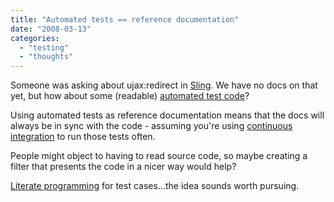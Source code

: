 ```yaml
---
title: "Automated tests == reference documentation"
date: "2008-03-13"
categories: 
  - "testing"
  - "thoughts"
---
```


Someone was asking about ujax:redirect in [Sling](http://incubator.apache.org/sling). We have no docs on that yet, but how about some (readable) [automated test code](http://svn.apache.org/repos/asf/incubator/sling/trunk/launchpad/webapp/src/test/java/org/apache/sling/launchpad/webapp/integrationtest/PostRedirectTest.java)?

Using automated tests as reference documentation means that the docs will always be in sync with the code - assuming you're using [continuous integration](http://vmbuild.apache.org/continuum/projectGroupSummary.action?projectGroupId=53) to run those tests often.

People might object to having to read source code, so maybe creating a filter that presents the code in a nicer way would help?

[Literate programming](http://en.wikipedia.org/wiki/Literate_programming) for test cases...the idea sounds worth pursuing.
